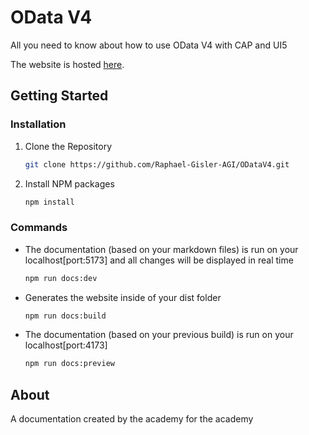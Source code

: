 # OData V4

All you need to know about how to use OData V4 with CAP and UI5

The website is hosted [here](https://raphael-gisler-agi.github.io/ODataV4/).

## Getting Started

### Installation

1. Clone the Repository
   ```sh
   git clone https://github.com/Raphael-Gisler-AGI/ODataV4.git
   ```
2. Install NPM packages
   ```sh
   npm install
   ```

### Commands

- The documentation (based on your markdown files) is run on your localhost[port:5173] and all changes will be displayed in real time

  ```sh
  npm run docs:dev
  ```

- Generates the website inside of your dist folder

  ```sh
  npm run docs:build
  ```

- The documentation (based on your previous build) is run on your localhost[port:4173]

  ```sh
  npm run docs:preview
  ```

## About
A documentation created by the academy for the academy
